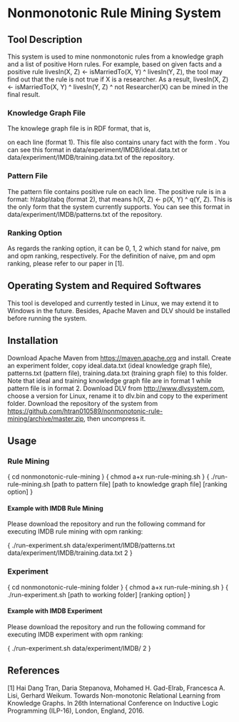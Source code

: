 Nonmonotonic Rule Mining System
=============


Tool Description
------------

This system is used to mine nonmonotonic rules from a knowledge graph and a list of positive Horn rules. For example, based on given facts and a positive rule livesIn(X, Z) <- isMarriedTo(X, Y) ^ livesIn(Y, Z), the tool may find out that the rule is not true if X is a researcher. As a result, livesIn(X, Z) <- isMarriedTo(X, Y) ^ livesIn(Y, Z) ^ not Researcher(X) can be mined in the final result.

### Knowledge Graph File

The knowlege graph file is in RDF format, that is, <X> <p> <Y> on each line (format 1). This file also contains unary fact with the form <X> <type> <Y>. You can see this format in data/experiment/IMDB/ideal.data.txt or data/experiment/IMDB/training.data.txt of the repository.

### Pattern File

The pattern file contains positive rule on each line. The positive rule is in a format: h\tabp\tabq (format 2), that means h(X, Z) <- p(X, Y) ^ q(Y, Z). This is the only form that the system currently supports. You can see this format in data/experiment/IMDB/patterns.txt of the repository.

### Ranking Option

As regards the ranking option, it can be 0, 1, 2 which stand for naive, pm and opm ranking, respectively. For the definition of naive, pm and opm ranking, please refer to our paper in [1].

Operating System and Required Softwares
------------

This tool is developed and currently tested in Linux, we may extend it to Windows in the future. Besides, Apache Maven and DLV should be installed before running the system.

Installation
------------
Download Apache Maven from https://maven.apache.org and install.
Create an experiment folder, copy ideal.data.txt (ideal knowledge graph file), patterns.txt (pattern file), training.data.txt (training graph file) to this folder. Note that ideal and training knowledge graph file are in format 1 while pattern file is in format 2.
Download DLV from http://www.dlvsystem.com, choose a version for Linux, rename it to dlv.bin and copy to the experiment folder.
Download the repository of the system from https://github.com/htran010589/nonmonotonic-rule-mining/archive/master.zip, then uncompress it.

Usage
------------

### Rule Mining

{ cd nonmonotonic-rule-mining }
{ chmod a+x run-rule-mining.sh }
{ ./run-rule-mining.sh [path to pattern file] [path to knowledge graph file] [ranking option] }

#### Example with IMDB Rule Mining

Please download the repository and run the following command for executing IMDB rule mining with opm ranking:

{ ./run-experiment.sh data/experiment/IMDB/patterns.txt data/experiment/IMDB/training.data.txt 2 }

### Experiment

{ cd nonmonotonic-rule-mining folder }
{ chmod a+x run-rule-mining.sh }
{ ./run-experiment.sh [path to working folder] [ranking option] }

#### Example with IMDB Experiment

Please download the repository and run the following command for executing IMDB experiment with opm ranking:

{ ./run-experiment.sh data/experiment/IMDB/ 2 }

References
----------
[1] Hai Dang Tran, Daria Stepanova, Mohamed H. Gad-Elrab, Francesca A. Lisi, Gerhard Weikum. Towards Non-monotonic Relational Learning from Knowledge Graphs. In 26th International Conference on Inductive Logic Programming (ILP-16), London, England, 2016.
